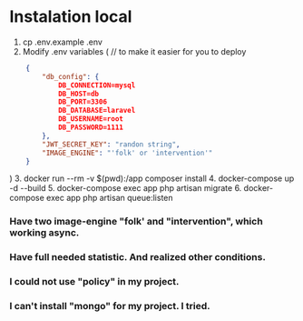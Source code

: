 # Instalation local
1. cp .env.example .env
2. Modify .env variables (
    // to make it easier for you to deploy
``` json
    {
        "db_config": {
            DB_CONNECTION=mysql
            DB_HOST=db
            DB_PORT=3306
            DB_DATABASE=laravel
            DB_USERNAME=root
            DB_PASSWORD=1111
        },
        "JWT_SECRET_KEY": "randon string",
        "IMAGE_ENGINE": "'folk' or 'intervention'"
    }
```
)
3. docker run --rm -v $(pwd):/app composer install
4. docker-compose up -d --build
5. docker-compose exec app php artisan migrate
6. docker-compose exec app php artisan queue:listen

### Have two image-engine "folk' and "intervention", which working async.
### Have full needed statistic. And realized other conditions.

### I could not use "policy" in my project.
### I can't install "mongo" for my project. I tried.